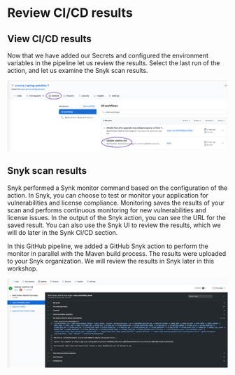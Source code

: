 # Review CI/CD results

## View CI/CD results

Now that we have added our Secrets and configured the environment variables in the pipeline let us review the results. Select the last run of the action, and let us examine the Snyk scan results.

![](../../../.gitbook/assets/screen-shot-2020-08-22-at-11.28.15-am.png)

## Snyk scan results

Snyk performed a Synk monitor command based on the configuration of the action. In Snyk, you can choose to test or monitor your application for vulnerabilities and license compliance. Monitoring saves the results of your scan and performs continuous monitoring for new vulnerabilities and license issues. In the output of the Snyk action, you can see the URL for the saved result. You can also use the Snyk UI to review the results, which we will do later in the Synk CI/CD section.

In this GitHub pipeline, we added a GitHub Snyk action to perform the monitor in parallel with the Maven build process. The results were uploaded to your Snyk organization. We will review the results in Snyk later in this workshop.

![](../../../.gitbook/assets/screen-shot-2020-08-22-at-11.52.35-am.png)

